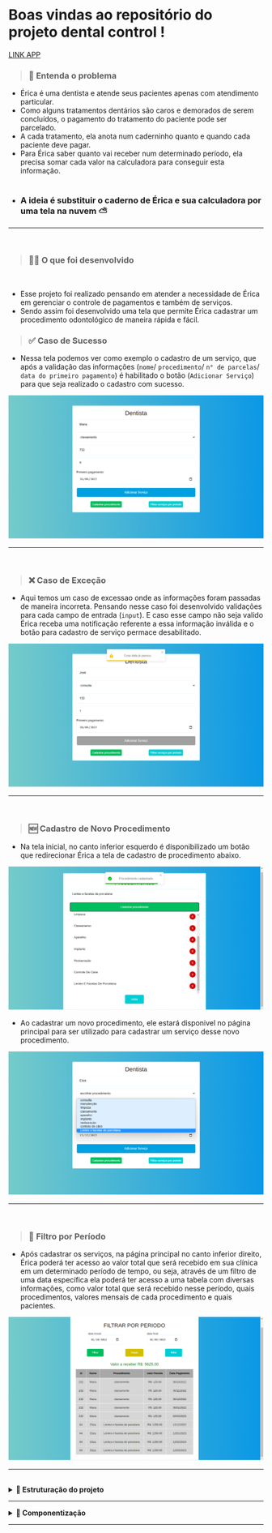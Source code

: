 # Boas vindas ao repositório do projeto <strong>dental control</strong> !

<u>[LINK APP](https://dentist-control.herokuapp.com/home)</u>

><h3>🧩 Entenda o problema</h3>
<ul>
  <li>Érica é uma dentista e atende seus pacientes apenas com atendimento particular.</li>
  <li>Como alguns tratamentos dentários são caros e demorados de serem concluídos, o pagamento do tratamento do paciente pode ser parcelado.</li>
  <li>A cada tratamento, ela anota num caderninho quanto e quando cada paciente deve pagar.</li>
  <li>Para Érica saber quanto vai receber num determinado período, ela precisa somar cada valor na calculadora para conseguir esta informação.</li>
  <br>
  <li><h3><strong>A ideia é substituir o caderno de Érica e sua calculadora por uma tela na nuvem ⛅</strong></h3></li>
</ul>

---
<br>

> <h3>👨‍💻 O que foi desenvolvido</h3>
<br>

- Esse projeto foi realizado pensando em atender a necessidade de Érica em gerenciar o controle de pagamentos e também de serviços.
- Sendo assim foi desenvolvido uma tela que permite Érica cadastrar um procedimento odontológico de maneira rápida e fácil.

><h3>✅ Caso de Sucesso </h3>
- Nessa tela podemos ver como exemplo o cadastro de um serviço, que após a validação das informações (```nome```/ ```procedimento```/ ```n° de parcelas```/ ```data do primeiro pagamento```) é habilitado o botão (```Adicionar Serviço```) para que seja realizado o cadastro com sucesso.
<img src="./src/assets/captura1.png" alt="imagem cadastro serviço com sucesso">

---
<br>

><h3>❌ Caso de Exceção </h3>
- Aqui temos um caso de excessao onde as informações foram passadas de maneira incorreta. Pensando nesse caso foi desenvolvido validações para cada campo de entrada (```input```). E caso esse campo não seja valido Érica receba uma notificação referente a essa informação inválida e o botão para cadastro de serviço permace desabilitado.
<img src="./src/assets/captura2.png" alt="imagem de erro ao cadastrar serviço">

---
<br>

><h3>🆕 Cadastro de Novo Procedimento </h3>
- Na tela inicial, no canto inferior esquerdo é disponibilizado um botão que redirecionar Érica a tela de cadastro de procedimento abaixo.
<img src="./src/assets/captura3.png" alt="imagem da página de cadastrar procedimento">

- Ao cadastrar um novo procedimento, ele estará disponivel no página principal para ser utilizado para cadastrar um serviço desse novo procedimento.
<img src="./src/assets/captura4.png" alt="imagem da página principal com o novo procedimento">

---
<br>

><h3>📅 Filtro por Período </h3>
- Após cadastrar os serviços, na página principal no canto inferior direito, Érica poderá ter acesso ao valor total que será recebido em sua clínica em um determinado período de tempo, ou seja, através de um filtro de uma data específica ela poderá  ter acesso a uma tabela com diversas informações, como valor total que será recebido nesse período, quais procedimentos, valores mensais de cada procedimento e quais pacientes.
<img src="./src/assets/captura5.png" alt="imagem da página de filtro de serviço por período">

---
<br>

<details>
  <summary>
    <strong>👷 Estruturação do projeto</strong>
  </summary><br>

  - O projeto foi desenvolvido com o ecossistema mais moderno do ReactJS
  - Essa aplicação conta com validações de informações;
  - Sendo possível adicionar um novo serviço;
  - Adicionar um serviço com controle de pagamentos;
  - Ter acesso às informações e valores dos serviços cadastrados de um intervalo de tempo.
</details>

---

<details>
  <summary>
    <strong>🎨 Componentização</strong>
  </summary><br>

  - Esse projeto possui um conjunto de componentes base. Isso foi desenvolvido para que com a componentização do app seja possível fazer o maior reaproveitamento possível de cada estrutura.

</details>

---
